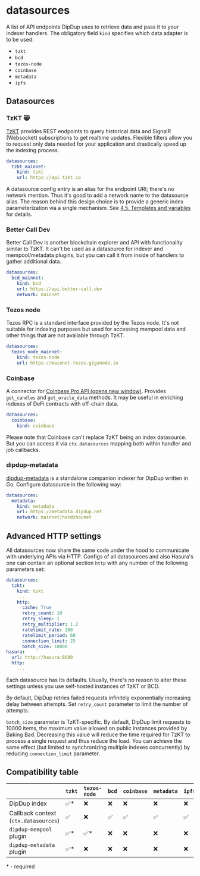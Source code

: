 # datasources

A list of API endpoints DipDup uses to retrieve data and pass it to your indexer handlers. The obligatory field `kind` specifies which data adapter is to be used:

* `tzkt`
* `bcd`
* `tezos-node`
* `coinbase`
* `metadata`
* `ipfs`

## Datasources

### TzKT 😸

[TzKT](https://api.tzkt.io/) provides REST endpoints to query historical data and SignalR (Websocket) subscriptions to get realtime updates. Flexible filters allow you to request only data needed for your application and drastically speed up the indexing process.

```yaml
datasources:
  tzkt_mainnet:
    kind: tzkt
    url: https://api.tzkt.io
```

A datasource config entry is an alias for the endpoint URI; there's no network mention. Thus it's good to add a network name to the datasource alias. The reason behind this design choice is to provide a generic index parameterization via a single mechanism. See [4.5. Templates and variables](../getting-started/templates-and-variables.md) for details.

### Better Call Dev

Better Call Dev is another blockchain explorer and API with functionality similar to TzKT. It can't be used as a datasource for indexer and mempool/metadata plugins, but you can call it from inside of handlers to gather additional data.

```yaml
datasources:
  bcd_mainnet:
    kind: bcd
    url: https://api.better-call.dev
    network: mainnet

```

### Tezos node

Tezos RPC is a standard interface provided by the Tezos node. It's not suitable for indexing purposes but used for accessing mempool data and other things that are not available through TzKT.

```yaml
datasources:
  tezos_node_mainnet:
    kind: tezos-node
    url: https://mainnet-tezos.giganode.io
```

### Coinbase

A connector for [Coinbase Pro API (opens new window)](https://docs.pro.coinbase.com/). Provides `get_candles` and `get_oracle_data` methods. It may be useful in enriching indexes of DeFi contracts with off-chain data.

```yaml
datasources:
  coinbase:
    kind: coinbase
```

Please note that Coinbase can't replace TzKT being an index datasource. But you can access it via `ctx.datasources` mapping both within handler and job callbacks.

### dipdup-metadata

[dipdup-metadata](https://github.com/dipdup-net/metadata) is a standalone companion indexer for DipDup written in Go. Configure datasource in the following way:

```yaml
datasources:
  metadata:
    kind: metadata
    url: https://metadata.dipdup.net
    network: mainnet|handzhounet
```

## Advanced HTTP settings

All datasources now share the same code under the hood to communicate with underlying APIs via HTTP. Configs of all datasources and also Hasura's one can contain an optional section `http` with any number of the following parameters set:

```yaml
datasources:
  tzkt:
    kind: tzkt
    ...
    http:
      cache: True
      retry_count: 10
      retry_sleep: 1
      retry_multiplier: 1.2
      ratelimit_rate: 100
      ratelimit_period: 60
      connection_limit: 25
      batch_size: 10000
hasura:
  url: http://hasura:8080
  http:
    ...
```

Each datasource has its defaults. Usually, there's no reason to alter these settings unless you use self-hosted instances of TzKT or BCD.

By default, DipDup retries failed requests infinitely exponentially increasing delay between attempts. Set `retry_count` parameter to limit the number of attempts.

`batch_size` parameter is TzKT-specific. By default, DipDup limit requests to 10000 items, the maximum value allowed on public instances provided by Baking Bad. Decreasing this value will reduce the time required for TzKT to process a single request and thus reduce the load. You can achieve the same effect (but limited to synchronizing multiple indexes concurrently) by reducing `connection_limit` parameter.

## Compatibility table

|  | `tzkt` | `tezos-node` | `bcd` | `coinbase` | `metadata` | `ipfs` |
| :--- | :--- | :--- | :--- | :--- | :--- | :--- |
| DipDup index | ✅\* | ❌ | ❌ | ❌ | ❌ | ❌ |
| Callback context (`ctx.datasources`) | ✅ | ❌ | ✅ | ✅ | ✅ | ✅ | 
| `dipdup-mempool` plugin | ✅\* | ✅\* | ❌ | ❌ | ❌ | ❌ |
| `dipdup-metadata` plugin | ✅\* | ❌ | ❌ | ❌ | ❌ | ❌ |

\* - required